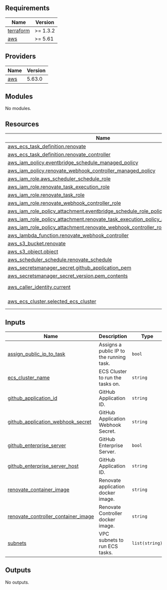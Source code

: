 ## Requirements

| Name | Version |
|------|---------|
| <a name="requirement_terraform"></a> [terraform](#requirement\_terraform) | >= 1.3.2 |
| <a name="requirement_aws"></a> [aws](#requirement\_aws) | >= 5.61 |

## Providers

| Name | Version |
|------|---------|
| <a name="provider_aws"></a> [aws](#provider\_aws) | 5.63.0 |

## Modules

No modules.

## Resources

| Name | Type |
|------|------|
| [aws_ecs_task_definition.renovate](https://registry.terraform.io/providers/hashicorp/aws/latest/docs/resources/ecs_task_definition) | resource |
| [aws_ecs_task_definition.renovate_controller](https://registry.terraform.io/providers/hashicorp/aws/latest/docs/resources/ecs_task_definition) | resource |
| [aws_iam_policy.eventbridge_schedule_managed_policy](https://registry.terraform.io/providers/hashicorp/aws/latest/docs/resources/iam_policy) | resource |
| [aws_iam_policy.renovate_webhook_controller_managed_policy](https://registry.terraform.io/providers/hashicorp/aws/latest/docs/resources/iam_policy) | resource |
| [aws_iam_role.aws_scheduler_schedule_role](https://registry.terraform.io/providers/hashicorp/aws/latest/docs/resources/iam_role) | resource |
| [aws_iam_role.renovate_task_execution_role](https://registry.terraform.io/providers/hashicorp/aws/latest/docs/resources/iam_role) | resource |
| [aws_iam_role.renovate_task_role](https://registry.terraform.io/providers/hashicorp/aws/latest/docs/resources/iam_role) | resource |
| [aws_iam_role.renovate_webhook_controller_role](https://registry.terraform.io/providers/hashicorp/aws/latest/docs/resources/iam_role) | resource |
| [aws_iam_role_policy_attachment.eventbridge_schedule_role_policy_attach](https://registry.terraform.io/providers/hashicorp/aws/latest/docs/resources/iam_role_policy_attachment) | resource |
| [aws_iam_role_policy_attachment.renovate_task_execution_policy_attach](https://registry.terraform.io/providers/hashicorp/aws/latest/docs/resources/iam_role_policy_attachment) | resource |
| [aws_iam_role_policy_attachment.renovate_webhook_controller_role_policy_attach](https://registry.terraform.io/providers/hashicorp/aws/latest/docs/resources/iam_role_policy_attachment) | resource |
| [aws_lambda_function.renovate_webhook_controller](https://registry.terraform.io/providers/hashicorp/aws/latest/docs/resources/lambda_function) | resource |
| [aws_s3_bucket.renovate](https://registry.terraform.io/providers/hashicorp/aws/latest/docs/resources/s3_bucket) | resource |
| [aws_s3_object.object](https://registry.terraform.io/providers/hashicorp/aws/latest/docs/resources/s3_object) | resource |
| [aws_scheduler_schedule.renovate_schedule](https://registry.terraform.io/providers/hashicorp/aws/latest/docs/resources/scheduler_schedule) | resource |
| [aws_secretsmanager_secret.github_application_pem](https://registry.terraform.io/providers/hashicorp/aws/latest/docs/resources/secretsmanager_secret) | resource |
| [aws_secretsmanager_secret_version.pem_contents](https://registry.terraform.io/providers/hashicorp/aws/latest/docs/resources/secretsmanager_secret_version) | resource |
| [aws_caller_identity.current](https://registry.terraform.io/providers/hashicorp/aws/latest/docs/data-sources/caller_identity) | data source |
| [aws_ecs_cluster.selected_ecs_cluster](https://registry.terraform.io/providers/hashicorp/aws/latest/docs/data-sources/ecs_cluster) | data source |

## Inputs

| Name | Description | Type | Default | Required |
|------|-------------|------|---------|:--------:|
| <a name="input_assign_public_ip_to_task"></a> [assign\_public\_ip\_to\_task](#input\_assign\_public\_ip\_to\_task) | Assigns a public IP to the running task. | `bool` | `true` | no |
| <a name="input_ecs_cluster_name"></a> [ecs\_cluster\_name](#input\_ecs\_cluster\_name) | ECS Cluster to run the tasks on. | `string` | n/a | yes |
| <a name="input_github_application_id"></a> [github\_application\_id](#input\_github\_application\_id) | GitHub Application ID. | `string` | n/a | yes |
| <a name="input_github_application_webhook_secret"></a> [github\_application\_webhook\_secret](#input\_github\_application\_webhook\_secret) | GitHub Application Webhook Secret. | `string` | n/a | yes |
| <a name="input_github_enterprise_server"></a> [github\_enterprise\_server](#input\_github\_enterprise\_server) | GitHub Enterprise Server. | `bool` | `false` | no |
| <a name="input_github_enterprise_server_host"></a> [github\_enterprise\_server\_host](#input\_github\_enterprise\_server\_host) | GitHub Application ID. | `string` | `""` | no |
| <a name="input_renovate_container_image"></a> [renovate\_container\_image](#input\_renovate\_container\_image) | Renovate application docker image. | `string` | `"renovate/renovate:38.30"` | no |
| <a name="input_renovate_controller_container_image"></a> [renovate\_controller\_container\_image](#input\_renovate\_controller\_container\_image) | Renovate Controller docker image. | `string` | `"ghcr.io/coding-ia/renovate-controller:1.0.0"` | no |
| <a name="input_subnets"></a> [subnets](#input\_subnets) | VPC subnets to run ECS tasks. | `list(string)` | n/a | yes |

## Outputs

No outputs.
